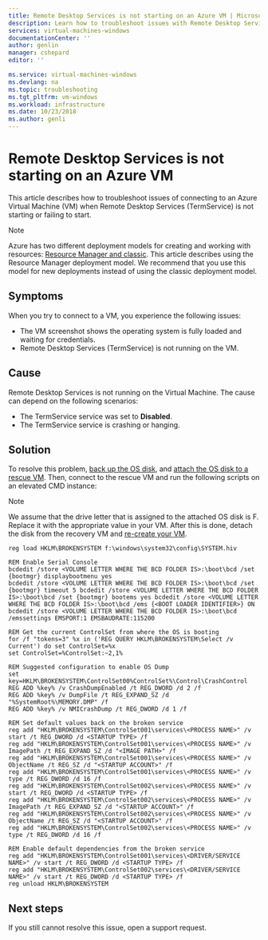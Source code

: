 ```yaml
---
title: Remote Desktop Services is not starting on an Azure VM | Microsoft Docs
description: Learn how to troubleshoot issues with Remote Desktop Services when connecting to a Virtual Machine | Microsoft Docs
services: virtual-machines-windows
documentationCenter: ''
author: genlin
manager: cshepard
editor: ''

ms.service: virtual-machines-windows
ms.devlang: na
ms.topic: troubleshooting
ms.tgt_pltfrm: vm-windows
ms.workload: infrastructure
ms.date: 10/23/2018
ms.author: genli
---
```


# Remote Desktop Services is not starting on an Azure VM
This article describes how to troubleshoot issues of connecting to an Azure Virtual Machine (VM) when Remote Desktop Services (TermService) is not starting or failing to start.

>[!NOTE]
>Azure has two different deployment models for creating and working with resources: [Resource Manager and classic](../../azure-resource-manager/resource-manager-deployment-model.md). This article describes using the Resource Manager deployment model. We recommend that you use this model for new deployments instead of using the classic deployment model.

## Symptoms

When you try to connect to a VM, you experience the following issues:

- The VM screenshot shows the operating system is fully loaded and waiting for credentials.
- Remote Desktop Services (TermService) is not running on the VM.

## Cause

Remote Desktop Services is not running on the Virtual Machine. The cause can depend on the following scenarios:

- The TermService service was set to **Disabled**.
-	The TermService service is crashing or hanging.

## Solution

To resolve this problem, [back up the OS disk](../windows/snapshot-copy-managed-disk.md), and [attach the OS disk to a rescue VM](../windows/troubleshoot-recovery-disks-portal.md). Then, connect to the rescue VM and run the following scripts on an elevated CMD instance:

>[!NOTE]
>We assume that the drive letter that is assigned to the attached OS disk is F. Replace it with the appropriate value in your VM. After this is done, detach the disk from the recovery VM and [re-create your VM](../windows/create-vm-specialized.md).

```
reg load HKLM\BROKENSYSTEM f:\windows\system32\config\SYSTEM.hiv

REM Enable Serial Console
bcdedit /store <VOLUME LETTER WHERE THE BCD FOLDER IS>:\boot\bcd /set {bootmgr} displaybootmenu yes
bcdedit /store <VOLUME LETTER WHERE THE BCD FOLDER IS>:\boot\bcd /set {bootmgr} timeout 5 bcdedit /store <VOLUME LETTER WHERE THE BCD FOLDER IS>:\boot\bcd /set {bootmgr} bootems yes bcdedit /store <VOLUME LETTER WHERE THE BCD FOLDER IS>:\boot\bcd /ems {<BOOT LOADER IDENTIFIER>} ON
bcdedit /store <VOLUME LETTER WHERE THE BCD FOLDER IS>:\boot\bcd /emssettings EMSPORT:1 EMSBAUDRATE:115200

REM Get the current ControlSet from where the OS is booting
for /f "tokens=3" %x in ('REG QUERY HKLM\BROKENSYSTEM\Select /v Current') do set ControlSet=%x
set ControlSet=%ControlSet:~2,1%

REM Suggested configuration to enable OS Dump
set key=HKLM\BROKENSYSTEM\ControlSet00%ControlSet%\Control\CrashControl
REG ADD %key% /v CrashDumpEnabled /t REG_DWORD /d 2 /f
REG ADD %key% /v DumpFile /t REG_EXPAND_SZ /d "%SystemRoot%\MEMORY.DMP" /f
REG ADD %key% /v NMICrashDump /t REG_DWORD /d 1 /f

REM Set default values back on the broken service
reg add "HKLM\BROKENSYSTEM\ControlSet001\services\<PROCESS NAME>" /v start /t REG_DWORD /d <STARTUP TYPE> /f
reg add "HKLM\BROKENSYSTEM\ControlSet001\services\<PROCESS NAME>" /v ImagePath /t REG_EXPAND_SZ /d "<IMAGE PATH>" /f
reg add "HKLM\BROKENSYSTEM\ControlSet001\services\<PROCESS NAME>" /v ObjectName /t REG_SZ /d "<STARTUP ACCOUNT>" /f
reg add "HKLM\BROKENSYSTEM\ControlSet001\services\<PROCESS NAME>" /v type /t REG_DWORD /d 16 /f
reg add "HKLM\BROKENSYSTEM\ControlSet002\services\<PROCESS NAME>" /v start /t REG_DWORD /d <STARTUP TYPE> /f
reg add "HKLM\BROKENSYSTEM\ControlSet002\services\<PROCESS NAME>" /v ImagePath /t REG_EXPAND_SZ /d "<STARTUP ACCOUNT>" /f
reg add "HKLM\BROKENSYSTEM\ControlSet002\services\<PROCESS NAME>" /v ObjectName /t REG_SZ /d "<STARTUP ACCOUNT>" /f
reg add "HKLM\BROKENSYSTEM\ControlSet002\services\<PROCESS NAME>" /v type /t REG_DWORD /d 16 /f

REM Enable default dependencies from the broken service
reg add "HKLM\BROKENSYSTEM\ControlSet001\services\<DRIVER/SERVICE NAME>" /v start /t REG_DWORD /d <STARTUP TYPE> /f
reg add "HKLM\BROKENSYSTEM\ControlSet002\services\<DRIVER/SERVICE NAME>" /v start /t REG_DWORD /d <STARTUP TYPE> /f
reg unload HKLM\BROKENSYSTEM
```

## Next steps

If you still cannot resolve this issue, open a support request.
